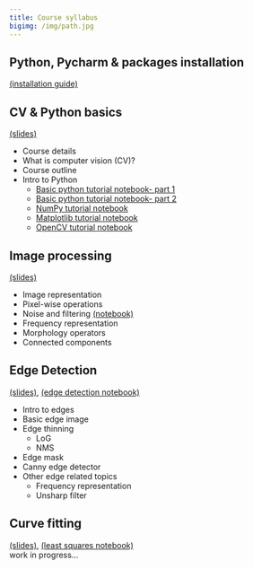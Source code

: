 ```yaml
---
title: Course syllabus
bigimg: /img/path.jpg
---
```


## **Python, Pycharm & packages installation** 
[(installation guide)](/computer_vision_course/pages/p_00_python_pycharm_installation/python_pycharm_installation/)

## **CV & Python basics** 
[(slides)](/computer_vision_course//pages/p_01_basic_CV_and_python/slides/)
   - Course details
   - What is computer vision (CV)?
   - Course outline
   - Intro to Python
     - [Basic python tutorial notebook- part 1](/computer_vision_course//pages/p_01_basic_CV_and_python/1_basic_python_tutorial_nb/)
     - [Basic python tutorial notebook- part 2](/computer_vision_course//pages/p_01_basic_CV_and_python/2_basic_python_tutorial_cont_nb/)
     - [NumPy tutorial notebook](/computer_vision_course//pages/p_01_basic_CV_and_python/3_NumPy_tutorial_nb/)
     - [Matplotlib tutorial notebook](/computer_vision_course//pages/p_01_basic_CV_and_python/4_Matplotlib_tutorial_nb/)
     - [OpenCV tutorial notebook](/computer_vision_course//pages/p_01_basic_CV_and_python/5_OpenCV_tutorial_nb/)

## **Image processing** 
[(slides)](/computer_vision_course/pages/p_02_image_processing/slides/)
   - Image representation
   - Pixel-wise operations
   - Noise and filtering [(notebook)](/computer_vision_course/pages/p_02_image_processing/noise_and_filtering_nb/)
   - Frequency representation 
   - Morphology operators
   - Connected components
## **Edge Detection** 
[(slides)](/computer_vision_course/pages/p_03_edge_detection/slides/), [(edge detection notebook)](/computer_vision_course/pages/p_03_edge_detection/edge_detection_nb/)
   - Intro to edges
   - Basic edge image
   - Edge thinning
     - LoG
     - NMS
   - Edge mask
   - Canny edge detector
   - Other edge related topics
     - Frequency representation
     - Unsharp filter
## **Curve fitting** 
[(slides)](/computer_vision_course/pages/p_04_curve_fitting/slides/), [(least squares notebook)](/computer_vision_course/pages/p_04_curve_fitting/least_squares_nb/)<br/>
   work in progress...